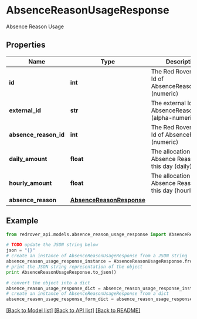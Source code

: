 # AbsenceReasonUsageResponse

Absence Reason Usage

## Properties

Name | Type | Description | Notes
------------ | ------------- | ------------- | -------------
**id** | **int** | The Red Rover internal Id of AbsenceReasonUsage (numeric) | [optional] 
**external_id** | **str** | The external Id of AbsenceReasonUsage (alpha-numeric) | [optional] 
**absence_reason_id** | **int** | The Red Rover internal Id of AbsenceReason (numeric) | [optional] 
**daily_amount** | **float** | The allocation of this Absence Reason for this day (daily) | [optional] 
**hourly_amount** | **float** | The allocation of this Absence Reason for this day (hourly) | [optional] 
**absence_reason** | [**AbsenceReasonResponse**](AbsenceReasonResponse.md) |  | [optional] 

## Example

```python
from redrover_api.models.absence_reason_usage_response import AbsenceReasonUsageResponse

# TODO update the JSON string below
json = "{}"
# create an instance of AbsenceReasonUsageResponse from a JSON string
absence_reason_usage_response_instance = AbsenceReasonUsageResponse.from_json(json)
# print the JSON string representation of the object
print AbsenceReasonUsageResponse.to_json()

# convert the object into a dict
absence_reason_usage_response_dict = absence_reason_usage_response_instance.to_dict()
# create an instance of AbsenceReasonUsageResponse from a dict
absence_reason_usage_response_form_dict = absence_reason_usage_response.from_dict(absence_reason_usage_response_dict)
```
[[Back to Model list]](../README.md#documentation-for-models) [[Back to API list]](../README.md#documentation-for-api-endpoints) [[Back to README]](../README.md)


